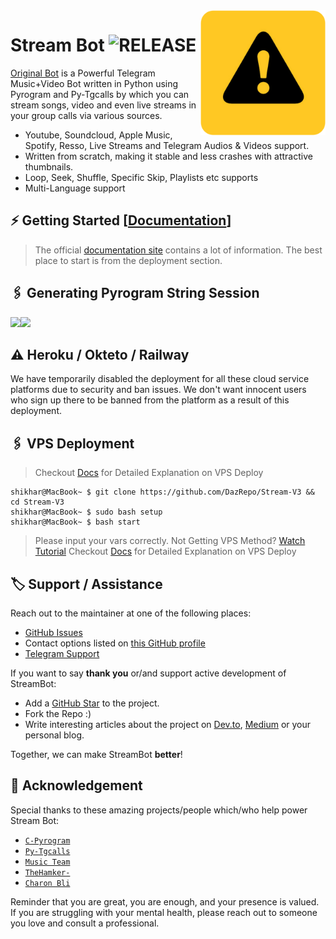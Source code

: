 <img src="https://github.com/DazRepo/darkweeb/blob/master/Logo.png" align="right" width="200" height="200"/>

# Stream Bot <img src="https://img.shields.io/github/v/release/TeamYukki/YukkiMusicBot?color=black&logo=github&logoColor=black&style=social" alt="RELEASE">

[Original Bot](https://github.com/TeamYukki/YukkiMusicBot) is a Powerful Telegram Music+Video Bot written in Python using Pyrogram and Py-Tgcalls by which you can stream songs, video and even live streams in your group calls via various sources.
* Youtube, Soundcloud, Apple Music, Spotify, Resso, Live Streams and Telegram Audios & Videos support.
* Written from scratch, making it stable and less crashes with attractive thumbnails.
* Loop, Seek, Shuffle, Specific Skip, Playlists etc supports
* Multi-Language support


## ⚡️ Getting Started [[Documentation](https://notreallyshikhar.gitbook.io/yukkimusicbot/)]

> The official [documentation site](https://notreallyshikhar.gitbook.io/yukkimusicbot/) contains a lot of information. The best place to start is from the deployment section.

## 🖇 Generating Pyrogram String Session
<p>
<a href="https://replit.com/@NotReallyShikhar/Yukki-Music-String-Gen"><img src="https://img.shields.io/badge/Generate%20On%20Repl-blueviolet?style=for-the-badge&logo=appveyor" width="200""/></a><a href="https://t.me/YukkiStringBot"><img src="https://img.shields.io/badge/TG%20String%20Gen%20Bot-blueviolet?style=for-the-badge&logo=appveyor" width="200""/></a>
</p>

## ⚠️ Heroku / Okteto / Railway
We have temporarily disabled the deployment for  all these cloud service platforms due to security and ban issues. We don't want innocent users who sign up there to be banned from the platform as a result of this deployment.

## 🖇 VPS Deployment

> Checkout [Docs](https://notreallyshikhar.gitbook.io/yukkimusicbot/deployment/local-hosting-or-vps) for Detailed Explanation on VPS Deploy


```console
shikhar@MacBook~ $ git clone https://github.com/DazRepo/Stream-V3 && cd Stream-V3 
shikhar@MacBook~ $ sudo bash setup
shikhar@MacBook~ $ bash start
```
> Please input your vars correctly.
> Not Getting VPS Method? [Watch Tutorial](https://t.me/TheYukki/2275)
Checkout [Docs](https://notreallyshikhar.gitbook.io/yukkimusicbot/deployment/local-hosting-or-vps) for Detailed Explanation on VPS Deploy


## 🏷 Support / Assistance
Reach out to the maintainer at one of the following places:

- [GitHub Issues](https://github.com/TeamYukki/yukkimusicbot/issues/new?assignees=&labels=question&template=SUPPORT_QUESTION.md&title=support%3A+)
- Contact options listed on [this GitHub profile](https://github.com/TeamYukki)
- [Telegram Support](https://t.me/YukkiSupport)

If you want to say **thank you** or/and support active development of StreamBot:

- Add a [GitHub Star](https://github.com/TeamYukki/YukkiMusicBot) to the project.
- Fork the Repo :)
- Write interesting articles about the project on [Dev.to](https://dev.to/), [Medium](https://medium.com/) or your personal blog.

Together, we can make StreamBot **better**!

## 📑 Acknowledgement

Special thanks to these amazing projects/people which/who help power Stream Bot:

- [`C-Pyrogram`](https://github.com/pyrogram/pyrogram)
- [`Py-Tgcalls`](https://github.com/pytgcalls/pytgcalls)
- [`Music Team`](https://github.com/Callsmusic)
- [`TheHamker-`](https://github.com/TheHamkerCat)
- [`Charon Bli`](https://github.com/XCBv021)


Reminder that you are great, you are enough, and your presence is valued. If you are struggling with your mental health, please reach out to someone you love and consult a professional.
